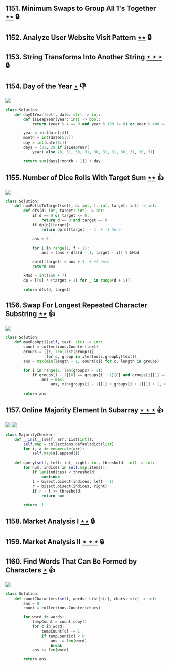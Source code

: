 ## 1151. Minimum Swaps to Group All 1's Together [$\star\star$](https://leetcode.com/problems/minimum-swaps-to-group-all-1s-together) 🔒

## 1152. Analyze User Website Visit Pattern [$\star\star$](https://leetcode.com/problems/analyze-user-website-visit-pattern) 🔒

## 1153. String Transforms Into Another String [$\star\star\star$](https://leetcode.com/problems/string-transforms-into-another-string) 🔒

## 1154. Day of the Year [$\star$](https://leetcode.com/problems/day-of-the-year) :thumbsdown:

![](https://img.shields.io/badge/-Math-434343.svg?style=flat-square)

```python
class Solution:
    def dayOfYear(self, date: str) -> int:
        def isLeapYear(year: int) -> bool:
            return (year % 4 == 0 and year % 100 != 0) or year % 400 == 0

        year = int(date[:4])
        month = int(date[5:7])
        day = int(date[8:])
        days = [31, 29 if isLeapYear(
            year) else 28, 31, 30, 31, 30, 31, 31, 30, 31, 30, 31]

        return sum(days[:month - 1]) + day
```

## 1155. Number of Dice Rolls With Target Sum [$\star\star$](https://leetcode.com/problems/number-of-dice-rolls-with-target-sum) :thumbsup:

![](https://img.shields.io/badge/-Dynamic%20Programming-113285.svg?style=flat-square)

```python
class Solution:
    def numRollsToTarget(self, d: int, f: int, target: int) -> int:
        def dfs(d: int, target: int) -> int:
            if d == 0 or target <= 0:
                return d == 0 and target == 0
            if dp[d][target]:
                return dp[d][target] - 1  # -1 here

            ans = 0

            for i in range(1, f + 1):
                ans = (ans + dfs(d - 1, target - i)) % kMod

            dp[d][target] = ans + 1  # +1 here
            return ans

        kMod = int(1e9 + 7)
        dp = [[0] * (target + 1) for _ in range(d + 1)]

        return dfs(d, target)
```

## 1156. Swap For Longest Repeated Character Substring [$\star\star$](https://leetcode.com/problems/swap-for-longest-repeated-character-substring) :thumbsup:

![](https://img.shields.io/badge/-String-60373E.svg?style=flat-square)

```python
class Solution:
    def maxRepOpt1(self, text: str) -> int:
        count = collections.Counter(text)
        groups = [[c, len(list(group))]
                  for c, group in itertools.groupby(text)]
        ans = max(min(length + 1, count[c]) for c, length in groups)

        for i in range(1, len(groups) - 1):
            if groups[i - 1][0] == groups[i + 1][0] and groups[i][1] == 1:
                ans = max(
                    ans, min(groups[i - 1][1] + groups[i + 1][1] + 1, count[groups[i - 1][0]]))

        return ans
```

## 1157. Online Majority Element In Subarray [$\star\star\star$](https://leetcode.com/problems/online-majority-element-in-subarray) :thumbsup:

![](https://img.shields.io/badge/-Binary%20Search-1B813E.svg?style=flat-square) ![](https://img.shields.io/badge/-Segment%20Tree-227D51.svg?style=flat-square)

```python
class MajorityChecker:
    def __init__(self, arr: List[int]):
        self.map = collections.defaultdict(list)
        for i, a in enumerate(arr):
            self.map[a].append(i)

    def query(self, left: int, right: int, threshold: int) -> int:
        for num, indices in self.map.items():
            if len(indices) < threshold:
                continue
            l = bisect.bisect(indices, left - 1)
            r = bisect.bisect(indices, right)
            if r - l >= threshold:
                return num

        return -1
```

## 1158. Market Analysis I [$\star\star$](https://leetcode.com/problems/market-analysis-i) 🔒

## 1159. Market Analysis II [$\star\star\star$](https://leetcode.com/problems/market-analysis-ii) 🔒

## 1160. Find Words That Can Be Formed by Characters [$\star$](https://leetcode.com/problems/find-words-that-can-be-formed-by-characters) :thumbsup:

![](https://img.shields.io/badge/-Hash%20Table-7BA23F.svg?style=flat-square)

```python
class Solution:
    def countCharacters(self, words: List[str], chars: str) -> int:
        ans = 0
        count = collections.Counter(chars)

        for word in words:
            tempCount = count.copy()
            for c in word:
                tempCount[c] -= 1
                if tempCount[c] < 0:
                    ans -= len(word)
                    break
            ans += len(word)

        return ans
```
